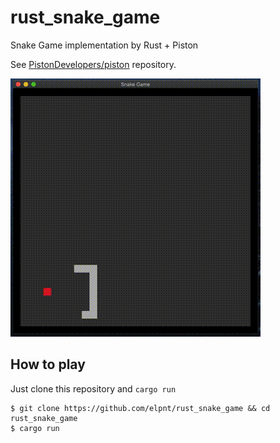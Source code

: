 # rust_snake_game
Snake Game implementation by Rust + Piston

See [PistonDevelopers/piston](https://github.com/PistonDevelopers/piston) repository.

![](output.gif)


## How to play
Just clone this repository and `cargo run`
```
$ git clone https://github.com/elpnt/rust_snake_game && cd rust_snake_game
$ cargo run
```
